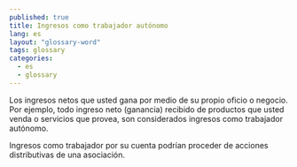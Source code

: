```yaml
---
published: true
title: Ingresos como trabajador autónomo
lang: es
layout: "glossary-word"
tags: glossary
categories:
  - es
  - glossary
---
```


Los ingresos netos que usted gana por medio de su propio oficio o negocio. Por ejemplo, todo ingreso neto (ganancia) recibido de productos que usted venda o servicios que provea, son considerados ingresos como trabajador autónomo.

Ingresos como trabajador por su cuenta podrían proceder de acciones distributivas de una asociación.
